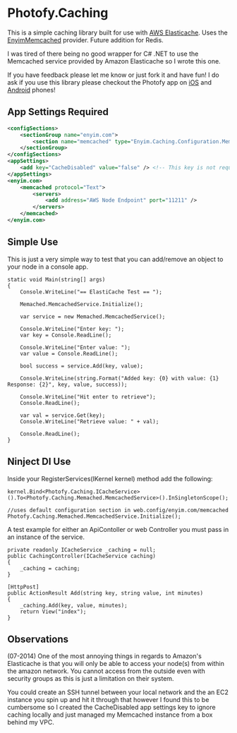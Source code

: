 Photofy.Caching
===============

This is a simple caching library built for use with [AWS Elasticache](http://aws.amazon.com/elasticache/). Uses the [EnyimMemcached](https://github.com/enyim/EnyimMemcached) provider. Future addition for Redis.

I was tired of there being no good wrapper for C# .NET to use the Memcached service provided by Amazon Elasticache so I wrote this one.

If you have feedback please let me know or just fork it and have fun! I do ask if you use this library please checkout the Photofy app on [iOS](https://itunes.apple.com/us/app/photofy/id674208785?mt=8) and [Android](https://play.google.com/store/apps/details?id=com.photofy.android&hl=en) phones!

App Settings Required
---------------------
```xml
<configSections>
	<sectionGroup name="enyim.com">
		<section name="memcached" type="Enyim.Caching.Configuration.MemcachedClientSection, Enyim.Caching" />
	</sectionGroup>
</configSections>
<appSettings>
	<add key="CacheDisabled" value="false" /> <!-- This key is not required, however if not provided, the application assumes the cache is enabled and should be used -->    
</appSettings>
<enyim.com>
	<memcached protocol="Text">
		<servers>
			<add address="AWS Node Endpoint" port="11211" />
		</servers>
	</memcached>
</enyim.com>
```

Simple Use
---------------------
This is just a very simple way to test that you can add/remove an object to your node in a console app.

```
static void Main(string[] args)
{
	Console.WriteLine("== ElastiCache Test == ");

	Memached.MemcachedService.Initialize();

	var service = new Memached.MemcachedService();

	Console.WriteLine("Enter key: ");
	var key = Console.ReadLine();

	Console.WriteLine("Enter value: ");
	var value = Console.ReadLine();

	bool success = service.Add(key, value);

	Console.WriteLine(string.Format("Added key: {0} with value: {1} Response: {2}", key, value, success));

	Console.WriteLine("Hit enter to retrieve");
	Console.ReadLine();

	var val = service.Get(key);
	Console.WriteLine("Retrieve value: " + val);

	Console.ReadLine();
}
```

Ninject DI Use
---------------------
Inside your RegisterServices(IKernel kernel) method add the following:

```
kernel.Bind<Photofy.Caching.ICacheService>().To<Photofy.Caching.Memached.MemcachedService>().InSingletonScope();
            
//uses default configuration section in web.config/enyim.com/memcached
Photofy.Caching.Memached.MemcachedService.Initialize();
```

A test example for either an ApiContoller or web Controller you must pass in an instance of the service.

```
private readonly ICacheService _caching = null;
public CachingController(ICacheService caching)
{
	_caching = caching;
}

[HttpPost]
public ActionResult Add(string key, string value, int minutes)
{
	_caching.Add(key, value, minutes);
	return View("index");
}
```


Observations
---------------------
(07-2014) One of the most annoying things in regards to Amazon's Elasticache is that you will only be able to access your node(s) from within the amazon network. You cannot access from the outside even with security groups as this is just a limitation on their system.

You could create an SSH tunnel between your local network and the an EC2 instance you spin up and hit it through that however I found this to be cumbersome so I created the CacheDisabled app settings key to ignore caching locally and just managed my Memcached instance from a box behind my VPC.